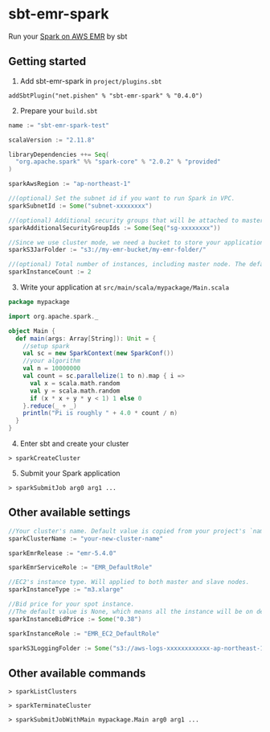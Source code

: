 # sbt-emr-spark

Run your [Spark on AWS EMR](http://docs.aws.amazon.com/emr/latest/ReleaseGuide/emr-spark-launch.html) by sbt

## Getting started

1. Add sbt-emr-spark in `project/plugins.sbt`

  ```
  addSbtPlugin("net.pishen" % "sbt-emr-spark" % "0.4.0")
  ```

2. Prepare your `build.sbt`

  ```scala
  name := "sbt-emr-spark-test"

  scalaVersion := "2.11.8"

  libraryDependencies ++= Seq(
    "org.apache.spark" %% "spark-core" % "2.0.2" % "provided"
  )

  sparkAwsRegion := "ap-northeast-1"

  //(optional) Set the subnet id if you want to run Spark in VPC.
  sparkSubnetId := Some("subnet-xxxxxxxx")

  //(optional) Additional security groups that will be attached to master and slave's ec2.
  sparkAdditionalSecurityGroupIds := Some(Seq("sg-xxxxxxxx"))

  //Since we use cluster mode, we need a bucket to store your application's jar.
  sparkS3JarFolder := "s3://my-emr-bucket/my-emr-folder/"

  //(optional) Total number of instances, including master node. The default value is 1.
  sparkInstanceCount := 2
  ```

3. Write your application at `src/main/scala/mypackage/Main.scala`

  ```scala
  package mypackage

  import org.apache.spark._

  object Main {
    def main(args: Array[String]): Unit = {
      //setup spark
      val sc = new SparkContext(new SparkConf())
      //your algorithm
      val n = 10000000
      val count = sc.parallelize(1 to n).map { i =>
        val x = scala.math.random
        val y = scala.math.random
        if (x * x + y * y < 1) 1 else 0
      }.reduce(_ + _)
      println("Pi is roughly " + 4.0 * count / n)
    }
  }
  ```

4. Enter sbt and create your cluster

  ```
  > sparkCreateCluster
  ```

5. Submit your Spark application

  ```
  > sparkSubmitJob arg0 arg1 ...
  ```

## Other available settings

```scala
//Your cluster's name. Default value is copied from your project's `name` setting.
sparkClusterName := "your-new-cluster-name"

sparkEmrRelease := "emr-5.4.0"

sparkEmrServiceRole := "EMR_DefaultRole"

//EC2's instance type. Will applied to both master and slave nodes.
sparkInstanceType := "m3.xlarge"

//Bid price for your spot instance.
//The default value is None, which means all the instance will be on demand.
sparkInstanceBidPrice := Some("0.38")

sparkInstanceRole := "EMR_EC2_DefaultRole"

sparkS3LoggingFolder := Some("s3://aws-logs-xxxxxxxxxxxx-ap-northeast-1/elasticmapreduce/")
```

## Other available commands

```
> sparkListClusters

> sparkTerminateCluster

> sparkSubmitJobWithMain mypackage.Main arg0 arg1 ...
```
